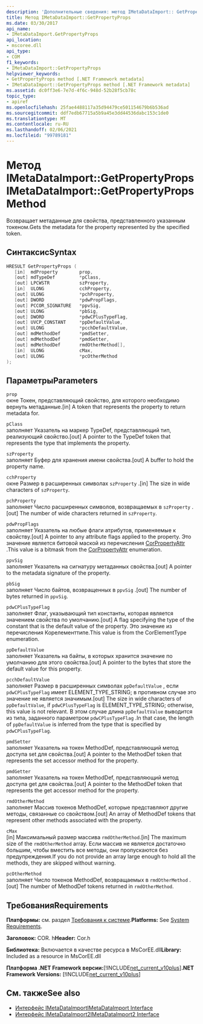 ```yaml
---
description: 'Дополнительные сведения: метод IMetaDataImport:: GetPropertyProps'
title: Метод IMetaDataImport::GetPropertyProps
ms.date: 03/30/2017
api_name:
- IMetaDataImport.GetPropertyProps
api_location:
- mscoree.dll
api_type:
- COM
f1_keywords:
- IMetaDataImport::GetPropertyProps
helpviewer_keywords:
- GetPropertyProps method [.NET Framework metadata]
- IMetaDataImport::GetPropertyProps method [.NET Framework metadata]
ms.assetid: dc0ff3e6-7e7d-4f6c-948d-52b28f5cb78c
topic_type:
- apiref
ms.openlocfilehash: 25fae4488117a35d94479ce501154679b6b536ad
ms.sourcegitcommit: ddf7edb67715a5b9a45e3dd44536dabc153c1de0
ms.translationtype: MT
ms.contentlocale: ru-RU
ms.lasthandoff: 02/06/2021
ms.locfileid: "99789181"
---
```

# <a name="imetadataimportgetpropertyprops-method"></a><span data-ttu-id="823ad-103">Метод IMetaDataImport::GetPropertyProps</span><span class="sxs-lookup"><span data-stu-id="823ad-103">IMetaDataImport::GetPropertyProps Method</span></span>

<span data-ttu-id="823ad-104">Возвращает метаданные для свойства, представленного указанным токеном.</span><span class="sxs-lookup"><span data-stu-id="823ad-104">Gets the metadata for the property represented by the specified token.</span></span>  
  
## <a name="syntax"></a><span data-ttu-id="823ad-105">Синтаксис</span><span class="sxs-lookup"><span data-stu-id="823ad-105">Syntax</span></span>  
  
```cpp  
HRESULT GetPropertyProps (  
   [in]  mdProperty        prop,  
   [out] mdTypeDef         *pClass,
   [out] LPCWSTR           szProperty,
   [in]  ULONG             cchProperty,
   [out] ULONG             *pchProperty,
   [out] DWORD             *pdwPropFlags,
   [out] PCCOR_SIGNATURE   *ppvSig,
   [out] ULONG             *pbSig,
   [out] DWORD             *pdwCPlusTypeFlag,
   [out] UVCP_CONSTANT     *ppDefaultValue,  
   [out] ULONG             *pcchDefaultValue,  
   [out] mdMethodDef       *pmdSetter,
   [out] mdMethodDef       *pmdGetter,
   [out] mdMethodDef       rmdOtherMethod[],  
   [in]  ULONG             cMax,
   [out] ULONG             *pcOtherMethod
);  
```  
  
## <a name="parameters"></a><span data-ttu-id="823ad-106">Параметры</span><span class="sxs-lookup"><span data-stu-id="823ad-106">Parameters</span></span>  

 `prop`  
 <span data-ttu-id="823ad-107">окне Токен, представляющий свойство, для которого необходимо вернуть метаданные.</span><span class="sxs-lookup"><span data-stu-id="823ad-107">[in] A token that represents the property to return metadata for.</span></span>  
  
 `pClass`  
 <span data-ttu-id="823ad-108">заполняет Указатель на маркер TypeDef, представляющий тип, реализующий свойство.</span><span class="sxs-lookup"><span data-stu-id="823ad-108">[out] A pointer to the TypeDef token that represents the type that implements the property.</span></span>  
  
 `szProperty`  
 <span data-ttu-id="823ad-109">заполняет Буфер для хранения имени свойства.</span><span class="sxs-lookup"><span data-stu-id="823ad-109">[out] A buffer to hold the property name.</span></span>  
  
 `cchProperty`  
 <span data-ttu-id="823ad-110">окне Размер в расширенных символах `szProperty` .</span><span class="sxs-lookup"><span data-stu-id="823ad-110">[in] The size in wide characters of `szProperty`.</span></span>  
  
 `pchProperty`  
 <span data-ttu-id="823ad-111">заполняет Число расширенных символов, возвращаемых в `szProperty` .</span><span class="sxs-lookup"><span data-stu-id="823ad-111">[out] The number of wide characters returned in `szProperty`.</span></span>  
  
 `pdwPropFlags`  
 <span data-ttu-id="823ad-112">заполняет Указатель на любые флаги атрибутов, применяемые к свойству.</span><span class="sxs-lookup"><span data-stu-id="823ad-112">[out] A pointer to any attribute flags applied to the property.</span></span> <span data-ttu-id="823ad-113">Это значение является битовой маской из перечисления [CorPropertyAttr](corpropertyattr-enumeration.md) .</span><span class="sxs-lookup"><span data-stu-id="823ad-113">This value is a bitmask from the [CorPropertyAttr](corpropertyattr-enumeration.md) enumeration.</span></span>  
  
 `ppvSig`  
 <span data-ttu-id="823ad-114">заполняет Указатель на сигнатуру метаданных свойства.</span><span class="sxs-lookup"><span data-stu-id="823ad-114">[out] A pointer to the metadata signature of the property.</span></span>  
  
 `pbSig`  
 <span data-ttu-id="823ad-115">заполняет Число байтов, возвращенных в `ppvSig` .</span><span class="sxs-lookup"><span data-stu-id="823ad-115">[out] The number of bytes returned in `ppvSig`.</span></span>  
  
 `pdwCPlusTypeFlag`  
 <span data-ttu-id="823ad-116">заполняет Флаг, указывающий тип константы, которая является значением свойства по умолчанию.</span><span class="sxs-lookup"><span data-stu-id="823ad-116">[out] A flag specifying the type of the constant that is the default value of the property.</span></span> <span data-ttu-id="823ad-117">Это значение из перечисления Корелементтипе.</span><span class="sxs-lookup"><span data-stu-id="823ad-117">This value is from the CorElementType enumeration.</span></span>  
  
 `ppDefaultValue`  
 <span data-ttu-id="823ad-118">заполняет Указатель на байты, в которых хранится значение по умолчанию для этого свойства.</span><span class="sxs-lookup"><span data-stu-id="823ad-118">[out] A pointer to the bytes that store the default value for this property.</span></span>  
  
 `pcchDefaultValue`  
 <span data-ttu-id="823ad-119">заполняет Размер в расширенных символах `ppDefaultValue` , если `pdwCPlusTypeFlag` имеет ELEMENT_TYPE_STRING; в противном случае это значение не является значимым.</span><span class="sxs-lookup"><span data-stu-id="823ad-119">[out] The size in wide characters of `ppDefaultValue`, if `pdwCPlusTypeFlag` is ELEMENT_TYPE_STRING; otherwise, this value is not relevant.</span></span> <span data-ttu-id="823ad-120">В этом случае длина `ppDefaultValue` выводится из типа, заданного параметром `pdwCPlusTypeFlag` .</span><span class="sxs-lookup"><span data-stu-id="823ad-120">In that case, the length of `ppDefaultValue` is inferred from the type that is specified by `pdwCPlusTypeFlag`.</span></span>  
  
 `pmdSetter`  
 <span data-ttu-id="823ad-121">заполняет Указатель на токен MethodDef, представляющий метод доступа set для свойства.</span><span class="sxs-lookup"><span data-stu-id="823ad-121">[out] A pointer to the MethodDef token that represents the set accessor method for the property.</span></span>  
  
 `pmdGetter`  
 <span data-ttu-id="823ad-122">заполняет Указатель на токен MethodDef, представляющий метод доступа get для свойства.</span><span class="sxs-lookup"><span data-stu-id="823ad-122">[out] A pointer to the MethodDef token that represents the get accessor method for the property.</span></span>  
  
 `rmdOtherMethod`  
 <span data-ttu-id="823ad-123">заполняет Массив токенов MethodDef, которые представляют другие методы, связанные со свойством.</span><span class="sxs-lookup"><span data-stu-id="823ad-123">[out] An array of MethodDef tokens that represent other methods associated with the property.</span></span>  
  
 `cMax`  
 <span data-ttu-id="823ad-124">[in] Максимальный размер массива `rmdOtherMethod`.</span><span class="sxs-lookup"><span data-stu-id="823ad-124">[in] The maximum size of the `rmdOtherMethod` array.</span></span> <span data-ttu-id="823ad-125">Если массив не является достаточно большим, чтобы вместить все методы, они пропускаются без предупреждения.</span><span class="sxs-lookup"><span data-stu-id="823ad-125">If you do not provide an array large enough to hold all the methods, they are skipped without warning.</span></span>  
  
 `pcOtherMethod`  
 <span data-ttu-id="823ad-126">заполняет Число токенов MethodDef, возвращаемых в `rmdOtherMethod` .</span><span class="sxs-lookup"><span data-stu-id="823ad-126">[out] The number of MethodDef tokens returned in `rmdOtherMethod`.</span></span>  
  
## <a name="requirements"></a><span data-ttu-id="823ad-127">Требования</span><span class="sxs-lookup"><span data-stu-id="823ad-127">Requirements</span></span>  

 <span data-ttu-id="823ad-128">**Платформы:** см. раздел [Требования к системе](../../get-started/system-requirements.md).</span><span class="sxs-lookup"><span data-stu-id="823ad-128">**Platforms:** See [System Requirements](../../get-started/system-requirements.md).</span></span>  
  
 <span data-ttu-id="823ad-129">**Заголовок:** COR. h</span><span class="sxs-lookup"><span data-stu-id="823ad-129">**Header:** Cor.h</span></span>  
  
 <span data-ttu-id="823ad-130">**Библиотека:** Включается в качестве ресурса в MsCorEE.dll</span><span class="sxs-lookup"><span data-stu-id="823ad-130">**Library:** Included as a resource in MsCorEE.dll</span></span>  
  
 <span data-ttu-id="823ad-131">**Платформа .NET Framework версии:**[!INCLUDE[net_current_v10plus](../../../../includes/net-current-v10plus-md.md)]</span><span class="sxs-lookup"><span data-stu-id="823ad-131">**.NET Framework Versions:** [!INCLUDE[net_current_v10plus](../../../../includes/net-current-v10plus-md.md)]</span></span>  
  
## <a name="see-also"></a><span data-ttu-id="823ad-132">См. также</span><span class="sxs-lookup"><span data-stu-id="823ad-132">See also</span></span>

- [<span data-ttu-id="823ad-133">Интерфейс IMetaDataImport</span><span class="sxs-lookup"><span data-stu-id="823ad-133">IMetaDataImport Interface</span></span>](imetadataimport-interface.md)
- [<span data-ttu-id="823ad-134">Интерфейс IMetaDataImport2</span><span class="sxs-lookup"><span data-stu-id="823ad-134">IMetaDataImport2 Interface</span></span>](imetadataimport2-interface.md)
